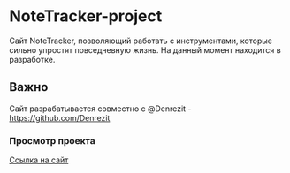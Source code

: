 # NoteTracker-project
Сайт NoteTracker, позволяющий работать с инструментами, которые сильно упростят повседневную жизнь. На данный момент находится в разработке.
## Важно
Сайт разрабатывается совместно с @Denrezit - https://github.com/Denrezit
### Просмотр проекта
[Ссылка на сайт](https://j1zzu.github.io/NoteTracker-project/)
